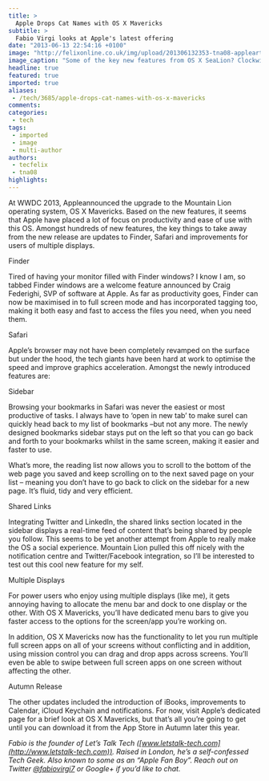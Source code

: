 ```yaml
---
title: >
  Apple Drops Cat Names with OS X Mavericks
subtitle: >
  Fabio Virgi looks at Apple's latest offering
date: "2013-06-13 22:54:16 +0100"
image: "http://felixonline.co.uk/img/upload/201306132353-tna08-applearticletechrgb.jpg"
image_caption: "Some of the key new features from OS X SeaLion? Clockwise from top left: Bookmark sidebar, Multiple "
headline: true
featured: true
imported: true
aliases:
 - /tech/3685/apple-drops-cat-names-with-os-x-mavericks
comments:
categories:
 - tech
tags:
 - imported
 - image
 - multi-author
authors:
 - tecfelix
 - tna08
highlights:
---
```


At WWDC 2013, Appleannounced the upgrade to the Mountain Lion operating system, OS X Mavericks. Based on the new features, it seems that Apple have placed a lot of focus on productivity and ease of use with this OS. Amongst hundreds of new features, the key things to take away from the new release are updates to Finder, Safari and improvements for users of multiple displays.

Finder

Tired of having your monitor filled with Finder windows? I know I am, so tabbed Finder windows are a welcome feature announced by Craig Federighi, SVP of software at Apple. As far as productivity goes, Finder can now be maximised in to full screen mode and has incorporated tagging too, making it both easy and fast to access the files you need, when you need them.

Safari

Apple’s browser may not have been completely revamped on the surface but under the hood, the tech giants have been hard at work to optimise the speed and improve graphics acceleration. Amongst the newly introduced features are:

Sidebar

Browsing your bookmarks in Safari was never the easiest or most productive of tasks. I always have to ‘open in new tab’ to make sureI can quickly head back to my list of bookmarks –but not any more. The newly designed bookmarks sidebar stays put on the left so that you can go back and forth to your bookmarks whilst in the same screen, making it easier and faster to use.

What’s more, the reading list now allows you to scroll to the bottom of the web page you saved and keep scrolling on to the next saved page on your list – meaning you don’t have to go back to click on the sidebar for a new page. It’s fluid, tidy and very efficient.

Shared Links

Integrating Twitter and LinkedIn, the shared links section located in the sidebar displays a real-time feed of content that’s being shared by people you follow. This seems to be yet another attempt from Apple to really make the OS a social experience. Mountain Lion pulled this off nicely with the notification centre and Twitter/Facebook integration, so I’ll be interested to test out this cool new feature for my self.

Multiple Displays

For power users who enjoy using multiple displays (like me), it gets annoying having to allocate the menu bar and dock to one display or the other. With OS X Mavericks, you’ll have dedicated menu bars to give you faster access to the options for the screen/app you’re working on.

In addition, OS X Mavericks now has the functionality to let you run multiple full screen apps on all of your screens without conflicting and in addition, using mission control you can drag and drop apps across screens. You’ll even be able to swipe between full screen apps on one screen without affecting the other.

Autumn Release

The other updates included the introduction of iBooks, improvements to Calendar, iCloud Keychain and notifications. For now, visit Apple’s dedicated page for a brief look at OS X Mavericks, but that’s all you’re going to get until you can download it from the App Store in Autumn later this year.

_Fabio is the founder of Let’s Talk Tech ([www.letstalk-tech.com](http://www.letstalk-tech.com)). Raised in London, he’s a self-confessed Tech Geek. Also known to some as an “Apple Fan Boy”. Reach out on Twitter [@fabiovirgi7](https://twitter.com/fabiovirgi7) or Google+ if you’d like to chat._
